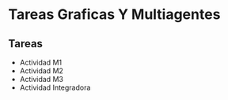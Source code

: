 # Tareas Graficas Y Multiagentes

## Tareas

-   Actividad M1
-   Actividad M2
-   Actividad M3
-   Actividad Integradora
